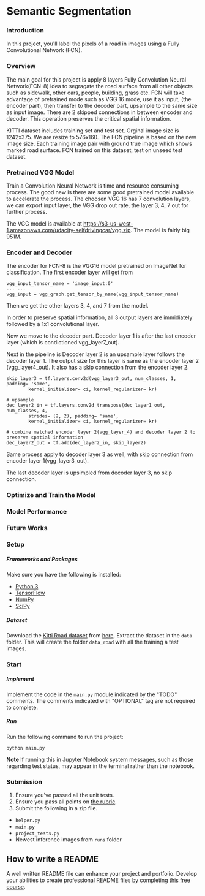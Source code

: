 # Semantic Segmentation

### Introduction
In this project, you'll label the pixels of a road in images using a Fully Convolutional Network (FCN).

### Overview

The main goal for this project is apply 8 layers Fully Convolution Neural Network(FCN-8) idea to segragate the road surface from all other objects such as sidewalk, other cars, people, building, grass etc. FCN will take advantage of pretrained mode such as VGG 16 mode, use it as input, (the encoder part), then transfer to the decoder part, upsample to the same size as input image. There are 2 skipped connections in between encoder and decoder. This operation preserves the critical spatial information. 

KITTI dataset includes training set and test set. Orginal image size is 1242x375. We are resize to 576x160. The FCN pipeline is based on the new image size. Each training image pair with ground true image which shows marked road surface. FCN trained on this dataset, test on unseed test dataset. 

### Pretrained VGG Model

Train a Convolution Neural Network is time and resource consuming process. The good new is there are some good pretrained model available to accelerate the process. The choosen VGG 16 has 7 convolution layers, we can export input layer, the VGG drop out rate, the layer 3, 4, 7 out for further process. 

The VGG model is available at https://s3-us-west-1.amazonaws.com/udacity-selfdrivingcar/vgg.zip. The model is fairly big 951M. 

### Encoder and Decoder

The encoder for FCN-8 is the VGG16 model pretrained on ImageNet for classification. The first encoder layer will get from 
```
vgg_input_tensor_name = 'image_input:0'
... ...
vgg_input = vgg_graph.get_tensor_by_name(vgg_input_tensor_name)
```
Then we get the other layers 3, 4, and 7 from the model.

In order to preserve spatial information, all 3 output layers are immidiately followed by a 1x1 convolutional layer.  

Now we move to the decoder part. Decoder layer 1 is after the last encoder layer (which is condictioned vgg_layer7_out). 

Next in the pipeline is Decoder layer 2 is an upsample layer follows the decoder layer 1. The output size for this layer is same as the encoder layer 2 (vgg_layer4_out). It also has a skip connection from the encoder layer 2. 
```
skip_layer3 = tf.layers.conv2d(vgg_layer3_out, num_classes, 1, padding= 'same', 
        kernel_initializer= ci, kernel_regularizer= kr)

# upsample
dec_layer2_in = tf.layers.conv2d_transpose(dec_layer1_out, num_classes, 4, 
        strides= (2, 2), padding= 'same', 
        kernel_initializer= ci, kernel_regularizer= kr)

# combine matched encoder layer 2(vgg_layer_4) and decoder layer 2 to preserve spatial information
dec_layer2_out = tf.add(dec_layer2_in, skip_layer2)

```
Same process apply to decoder layer 3 as well, with skip connection from encoder layer 1(vgg_layer3_out). 

The last decoder layer is upsimpled from decoder layer 3, no skip connection.  

### Optimize and Train the Model

### Model Performance

### Future Works


### Setup
##### Frameworks and Packages
Make sure you have the following is installed:
 - [Python 3](https://www.python.org/)
 - [TensorFlow](https://www.tensorflow.org/)
 - [NumPy](http://www.numpy.org/)
 - [SciPy](https://www.scipy.org/)
##### Dataset
Download the [Kitti Road dataset](http://www.cvlibs.net/datasets/kitti/eval_road.php) from [here](http://www.cvlibs.net/download.php?file=data_road.zip).  Extract the dataset in the `data` folder.  This will create the folder `data_road` with all the training a test images.

### Start
##### Implement
Implement the code in the `main.py` module indicated by the "TODO" comments.
The comments indicated with "OPTIONAL" tag are not required to complete.
##### Run
Run the following command to run the project:
```
python main.py
```
**Note** If running this in Jupyter Notebook system messages, such as those regarding test status, may appear in the terminal rather than the notebook.

### Submission
1. Ensure you've passed all the unit tests.
2. Ensure you pass all points on [the rubric](https://review.udacity.com/#!/rubrics/989/view).
3. Submit the following in a zip file.
 - `helper.py`
 - `main.py`
 - `project_tests.py`
 - Newest inference images from `runs` folder
 
 ## How to write a README
A well written README file can enhance your project and portfolio.  Develop your abilities to create professional README files by completing [this free course](https://www.udacity.com/course/writing-readmes--ud777).
